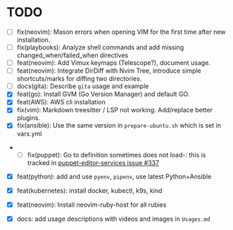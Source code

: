 # TODO

- [ ] fix(neovim): Mason errors when opening VIM for the first time after new installation.
- [ ] fix(playbooks): Analyze shell commands and add missing changed_when/failed_when directives 
- [ ] feat(neovim): Add Vimux keymaps (Telescope?), document usage.
- [ ] feat(neovim): Integrate DirDiff with Nvim Tree, introduce simple shortcuts/marks for diffing two directories.
- [ ] docs(gita): Describe `gita` usage and example
- [x] feat(go): Install GVM (Go Version Manager) and default GO.
- [x] feat(AWS): AWS cli installation
- [x] fix(vim): Markdown treesitter / LSP not working. Add/replace better plugins.
- [x] fix(ansible): Use the same version in `prepare-ubuntu.sh` which is set in vars.yml
- -[ ] fix(puppet): Go to definition sometimes does not load-: this is tracked in [puppet-editor-services issue #337](https://github.com/puppetlabs/puppet-editor-services/issues/337)
- [x] feat(python): add and use `pyenv`, `pipenv`, use latest Python+Ansible
- [x] feat(kubernetes): install docker, kubectl, k9s, kind
- [x] feat(neovim): Install neovim-ruby-host for all rubies
- [x] docs: add usage descriptions with videos and images in `Usages.md`

